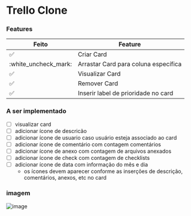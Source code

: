 # Trello Clone

### Features

| Feito                | Feature                              |
| -------------------- | ------------------------------------ |
| :white_check_mark:   | Criar Card                           |
| :white_uncheck_mark: | Arrastar Card para coluna específica |
| :white_check_mark:   | Visualizar Card                      |
| :white_check_mark:   | Remover Card                         |
| :white_check_mark:   | Inserir label de prioridade no card  |

### A ser implementado

- [ ] visualizar card
- [ ] adicionar ícone de descricão
- [ ] adicionar ícone de usuario caso usuário esteja associado ao card
- [ ] adicionar ícone de comentário com contagem comentários
- [ ] adicionar ícone de anexo com contagem de arquivos anexados
- [ ] adicionar ícone de check com contagem de checklists
- [ ] adicionar ícone de data com informação do mês e dia
  - os ícones devem aparecer conforme as inserções de descrição, comentários, anexos, etc no card

### imagem

![image](https://user-images.githubusercontent.com/28652407/147904510-c48125e8-aa14-4cc0-89c0-3fead3435df4.png)
